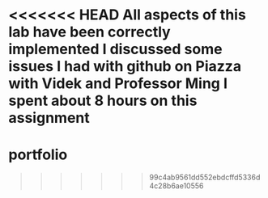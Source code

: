 <<<<<<< HEAD
All aspects of this lab have been correctly implemented
I discussed some issues I had with github on Piazza with Videk and
Professor Ming
I spent about 8 hours on this assignment
=======
# portfolio
>>>>>>> 99c4ab9561dd552ebdcffd5336d4c28b6ae10556
